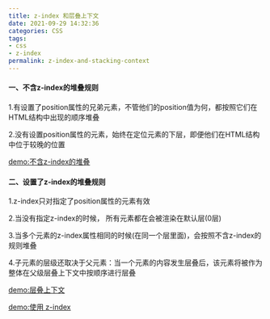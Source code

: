 ```yaml
---
title: z-index 和层叠上下文
date: 2021-09-29 14:32:36
categories: CSS
tags:
- css
- z-index
permalink: z-index-and-stacking-context
---
```

#### 一、不含z-index的堆叠规则
1.有设置了position属性的兄弟元素，不管他们的position值为何，都按照它们在HTML结构中出现的顺序堆叠

2.没有设置position属性的元素，始终在定位元素的下层，即便他们在HTML结构中位于较晚的位置
<!--more-->

[demo:不含z-index的堆叠](https://developer.mozilla.org/zh-CN/docs/Web/CSS/CSS_Positioning/Understanding_z_index/Stacking_without_z-index)

#### 二、设置了z-index的堆叠规则
1.z-index只对指定了position属性的元素有效

2.当没有指定z-index的时候， 所有元素都在会被渲染在默认层(0层)

3.当多个元素的z-index属性相同的时候(在同一个层里面)，会按照不含z-index的规则堆叠

4.子元素的层级还取决于父元素：当一个元素的内容发生层叠后，该元素将被作为整体在父级层叠上下文中按顺序进行层叠

[demo:层叠上下文](https://developer.mozilla.org/zh-CN/docs/Web/CSS/CSS_Positioning/Understanding_z_index/The_stacking_context)

[demo:使用 z-index](https://developer.mozilla.org/zh-CN/docs/Web/CSS/CSS_Positioning/Understanding_z_index/Adding_z-index)
